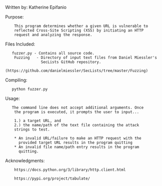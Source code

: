 Written by: Katherine Epifanio


Purpose:
        
        This program determines whether a given URL is vulnerable to
        reflected Cross-Site Scripting (XSS) by initiating an HTTP
        request and analyzing the response.

Files Included:
       
       fuzzer.py - Contains all source code.
        Fuzzing   - Directory of input text files from Daniel Miessler's
                    SecLists GitHub repository.
                    (https://github.com/danielmiessler/SecLists/tree/master/Fuzzing)

Compiling:
       
       python fuzzer.py


Usage:
       
       The command line does not accept additional arguments. Once
        the program is executed, it prompts the user to input...

        1.) a target URL, and
        2.) the name/path of the text file containing the attack
        strings to test.

        * An invalid URL/failure to make an HTTP request with the
          provided target URL results in the program quitting
        * An invalid file name/path entry results in the program
          quitting.


Acknowledgments:

        https://docs.python.org/3/library/http.client.html

        https://pypi.org/project/tabulate/

